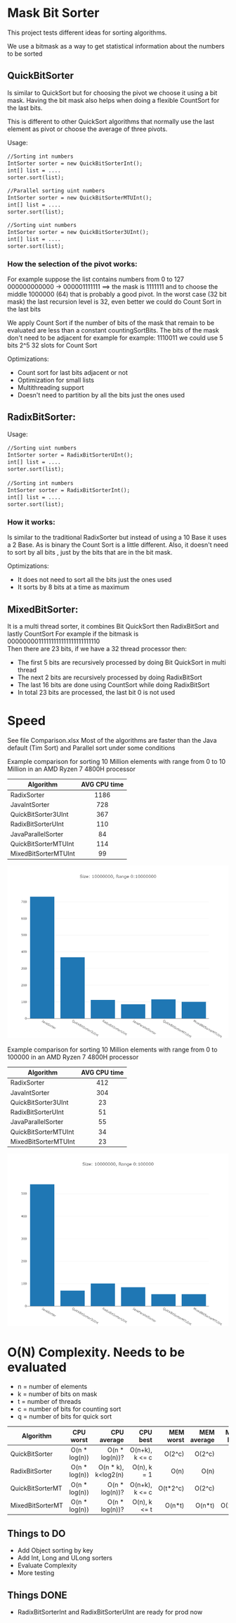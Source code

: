 # Mask Bit Sorter
This project tests different ideas for sorting algorithms. 

We use a bitmask as a way to get statistical information about the numbers to be sorted

## QuickBitSorter
Is similar to QuickSort but for choosing the pivot we choose it using a bit mask. 
Having the bit mask also helps when doing a flexible CountSort for the last bits.

This is different to other QuickSort algorithms that normally use the last element as pivot or choose the average of three
pivots.

Usage:
```
//Sorting int numbers 
IntSorter sorter = new QuickBitSorterInt();
int[] list = ....
sorter.sort(list);
```
```
//Parallel sorting uint numbers 
IntSorter sorter = new QuickBitSorterMTUInt();
int[] list = ....
sorter.sort(list);
```
```
//Sorting uint numbers 
IntSorter sorter = new QuickBitSorter3UInt();
int[] list = ....
sorter.sort(list);
```

### How the selection of the pivot works:

For example suppose the list contains numbers from 0 to 127 
000000000000 -> 000001111111  ==>  the mask is 1111111 and to choose the middle 1000000 (64) that is probably a good pivot.
In the worst case (32 bit mask) the last recursion level is 32, even better we could do Count Sort in the last bits

We apply Count Sort if the number of bits of the mask that remain to be evaluated are less than a constant countingSortBits.
The bits of the mask don't need to be adjacent for example for example: 1110011 we could use 5 bits 2^5 32 slots for Count Sort

Optimizations:
- Count sort for last bits adjacent or not
- Optimization for small lists
- Multithreading support
- Doesn't need to partition by all the bits just the ones used


## RadixBitSorter:

Usage:
```
//Sorting uint numbers 
IntSorter sorter = RadixBitSorterUInt();
int[] list = ....
sorter.sort(list);

//Sorting int numbers 
IntSorter sorter = RadixBitSorterInt();
int[] list = ....
sorter.sort(list);

```
### How it works:

Is similar to the traditional RadixSorter but instead of using a 10 Base it uses a 2 Base.
As is binary the Count Sort is a little different. Also, it doesn't need to sort by all bits
, just by the bits that are in the bit mask.

Optimizations:
- It does not need to sort all the bits just the ones used
- It sorts by 8 bits at a time as maximum

## MixedBitSorter:
It is a multi thread sorter, it combines Bit QuickSort  then RadixBitSort and lastly CountSort
For example if the bitmask is 00000000111111111111111111111110  
Then there are 23 bits, if we have a 32 thread processor then:

- The first 5 bits are recursively processed by doing Bit QuickSort in multi thread
- The next 2 bits are recursively processed by doing RadixBitSort
- The last 16 bits are done using CountSort while doing RadixBitSort
- In total 23 bits are processed, the last bit 0 is not used

# Speed
See file Comparison.xlsx
Most of the algorithms are faster than the Java default (Tim Sort) and Parallel sort under some conditions

Example comparison for sorting 10 Million elements with range from 0 to 10 Million in an AMD Ryzen 7 4800H processor

| Algorithm        | AVG CPU time  |
| ---------------- |:-------------:|
|RadixSorter|1186|
|JavaIntSorter|728|
|QuickBitSorter3UInt|367|
|RadixBitSorterUInt|110|
|JavaParallelSorter|84|
|QuickBitSorterMTUInt|114|
|MixedBitSorterMTUInt|99|

![Graph2](plot-S10000000-Range0-10000000-random.png?raw=true "Graph2")

Example comparison for sorting 10 Million elements with range from 0 to 100000 in an AMD Ryzen 7 4800H processor

| Algorithm        | AVG CPU time  |
| ---------------- |:-------------:|
|RadixSorter|412|
|JavaIntSorter|304|
|QuickBitSorter3UInt|23|
|RadixBitSorterUInt|51|
|JavaParallelSorter|55|
|QuickBitSorterMTUInt|34|
|MixedBitSorterMTUInt|23|

![Graph2](plot-S10000000-Range0-100000-random.png?raw=true "Graph2")

# O(N) Complexity. Needs to be evaluated

- n = number of elements
- k = number of bits on mask
- t = number of threads
- c = number of bits for counting sort
- q = number of bits for quick sort


| Algorithm        | CPU worst     | CPU average         | CPU best       | MEM worst | MEM average | MEM best |
| ---------------- |:-------------:| -------------------:| --------------:| ---------:| -----------:|---------:|
| QuickBitSorter   | O(n * log(n)) | O(n * log(n))?      | O(n+k), k <= c | O(2^c)    | O(2^c)      |    1     |
| RadixBitSorter   | O(n * log(n)) | O(n * k), k<log2(n) | O(n), k = 1    | O(n)      | O(n)        |    1     |
| QuickBitSorterMT | O(n * log(n)) | O(n * log(n))?      | O(n+k), k <= c | O(t*2^c)  | O(2^c)      |    1     |
| MixedBitSorterMT | O(n * log(n)) | O(n * log(n))?      | O(n), k <= t   | O(n*t)    | O(n*t)      |  O(2^c)  |

## Things to DO
- Add Object sorting by key
- Add Int, Long and ULong sorters
- Evaluate Complexity
- More testing

## Things DONE
-  RadixBitSorterInt and RadixBitSorterUInt are ready for prod now
